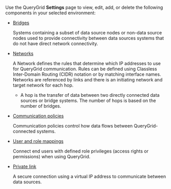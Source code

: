 Use the QueryGrid **Settings** page to view, edit, add, or delete the following components in your selected environment:

-   [Bridges](wne1674087932617.md)

    Systems containing a subset of data source nodes or non-data source nodes used to provide connectivity between data sources systems that do not have direct network connectivity.


-   [Networks](iwx1674087965329.md)

    A Network defines the rules that determine which IP addresses to use for QueryGrid communication. Rules can be defined using Classless Inter-Domain Routing (CIDR) notation or by matching interface names. Networks are referenced by links and there is an initiating network and target network for each hop.

    -   A hop is the transfer of data between two directly connected data sources or bridge systems. The number of hops is based on the number of bridges.


-   [Communication policies](zap1674087994421.md)

    Communication policies control how data flows between QueryGrid-connected systems.


-   [User and role mappings](hmn1674088306575.md)

    Connect end users with defined role privileges (access rights or permissions) when using QueryGrid.


-   [Private link](eyz1674088497701.md)

    A secure connection using a virtual IP address to communicate between data sources.


